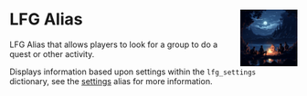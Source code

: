 <h1>LFG Alias<img align="right" src="../Data/image.png" width="100px"></h1>

LFG Alias that allows players to look for a group to do a quest or other activity.

Displays information based upon settings within the `lfg_settings` dictionary, see the [settings](https://github.com/Shadow-Draconic-Development/Avrae-Looking-For-Group-Helper/blob/main/Code/settings/settings.md) alias for more information.